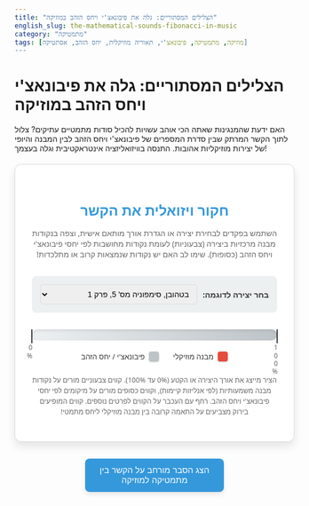 ```yaml
---
title: "הצלילים המסתוריים: גלה את פיבונאצ'י ויחס הזהב במוזיקה"
english_slug: the-mathematical-sounds-fibonacci-in-music
category: "מתמטיקה"
tags: [מוזיקה, מתמטיקה, פיבונאצ'י, תאוריה מוזיקלית, יחס הזהב, אסתטיקה]
---
```

<h1>הצלילים המסתוריים: גלה את פיבונאצ'י ויחס הזהב במוזיקה</h1>
<p>האם ידעת שהמנגינות שאתה הכי אוהב עשויות להכיל סודות מתמטיים עתיקים? צלול לתוך הקשר המרתק שבין סדרת המספרים של פיבונאצ'י ויחס הזהב לבין המבנה והיופי של יצירות מוזיקליות אהובות. התנסה בוויזואליזציה אינטראקטיבית וגלה בעצמך!</p>

<div class="app-container">
    <h2>חקור ויזואלית את הקשר</h2>
    <p class="app-intro">השתמש בפקדים לבחירת יצירה או הגדרת אורך מותאם אישית, וצפה בנקודות מבנה מרכזיות ביצירה (צבעוניות) לעומת נקודות מחושבות לפי יחסי פיבונאצ'י ויחס הזהב (כסופות). שימו לב האם יש נקודות שנמצאות קרוב או מתלכדות!</p>
    <div class="controls-area">
        <div class="controls">
            <label for="music-piece">בחר יצירה לדוגמה:</label>
            <select id="music-piece">
                <option value="beethoven_5_1">בטהובן, סימפוניה מס' 5, פרק 1</option>
                <option value="mozart_40_1">מוצרט, סימפוניה מס' 40, פרק 1</option>
                <option value="debussy_clair_de_lune">דביסי, אור ירח</option>
                 <option value="custom">אורך מותאם אישית (חקור יחסים)</option>
            </select>
        </div>
        <div class="controls custom-length" style="display: none;">
            <label for="total-length">הגדר אורך וירטואלי:</label>
            <input type="range" id="total-length" min="100" max="1000" value="618"> <!-- Default closer to Golden Ratio -->
            <span id="length-value">618</span> יחידות
        </div>
    </div>
    <div class="timeline-container">
        <div id="timeline">
            <div class="start-marker marker">0%</div>
            <!-- Points will be added here by JS -->
            <div class="end-marker marker">100%</div>
        </div>
        <div class="labels">
            <div class="label structure-label">
                <span class="label-color-box structure-color"></span> מבנה מוזיקלי
            </div>
            <div class="label fibonacci-label">
                <span class="label-color-box fibonacci-color"></span> פיבונאצ'י / יחס הזהב
            </div>
            <div class="label highlight-label" style="display:none;">
                 <span class="label-color-box highlight-color"></span> התאמה קרובה!
             </div>
        </div>
    </div>
     <p class="note">הציר מייצג את אורך היצירה או הקטע (0% עד 100%). קווים צבעוניים מורים על נקודות מבנה משמעותיות (לפי אנליזות קיימות), וקווים כסופים מורים על מיקומים לפי יחסי פיבונאצ'י ויחס הזהב. רחף עם העכבר על הקווים לפרטים נוספים. קווים המופיעים בירוק מצביעים על התאמה קרובה בין מבנה מוזיקלי ליחס מתמטי!</p>
</div>

<style>
    :root {
        --primary-color: #3498db; /* Blue */
        --secondary-color: #e74c3c; /* Red/Orange */
        --fibonacci-color: #bdc3c7; /* Silver/Gray */
        --structure-color: var(--secondary-color);
        --highlight-color: #2ecc71; /* Green */
        --background-color: #f0f4f8; /* Light blue-gray */
        --container-background: #ffffff;
        --border-color: #dcdcdc;
        --text-color: #333;
        --note-color: #666;
    }

    .app-container {
        font-family: 'Segoe UI', Roboto, Arial, sans-serif;
        direction: rtl;
        text-align: right;
        max-width: 800px;
        margin: 20px auto;
        padding: 30px;
        border: 1px solid var(--border-color);
        border-radius: 12px;
        background-color: var(--container-background);
        box-shadow: 0 8px 16px rgba(0, 0, 0, 0.1);
        color: var(--text-color);
    }

    .app-container h2 {
        text-align: center;
        color: var(--primary-color);
        margin-bottom: 15px;
        font-size: 1.8em;
        font-weight: 600;
    }

     .app-intro {
         text-align: center;
         margin-bottom: 30px;
         color: var(--note-color);
         font-size: 1em;
     }

     .controls-area {
         margin-bottom: 25px;
         padding: 15px;
         background-color: #ecf0f1; /* Lighter background for controls */
         border-radius: 8px;
         display: flex;
         flex-direction: column;
         gap: 15px;
     }

    .controls {
        display: flex;
        align-items: center;
        gap: 10px;
        flex-wrap: wrap; /* Allow wrapping on smaller screens */
    }

    .controls label {
        font-weight: 600;
        color: var(--text-color);
        white-space: nowrap; /* Prevent label wrapping */
    }

     .controls select, .controls input[type="range"] {
         padding: 8px 10px;
         border: 1px solid var(--border-color);
         border-radius: 5px;
         font-size: 1em;
         flex-grow: 1; /* Allow input to grow */
         min-width: 100px; /* Ensure input has minimum width */
     }

     .controls input[type="range"] {
          padding: 0; /* Range input styling is different */
          margin: 0 5px;
          -webkit-appearance: none; /* Override default styles */
          appearance: none;
          background: var(--border-color);
          outline: none;
          height: 8px;
          border-radius: 5px;
     }

     .controls input[type="range"]::-webkit-slider-thumb {
         -webkit-appearance: none;
         appearance: none;
         width: 20px;
         height: 20px;
         background: var(--primary-color);
         border-radius: 50%;
         cursor: pointer;
         transition: background 0.3s ease;
     }
      .controls input[type="range"]::-webkit-slider-thumb:hover {
          background: #2980b9; /* Darker primary */
      }

     .controls input[type="range"]::-moz-range-thumb {
         width: 20px;
         height: 20px;
         background: var(--primary-color);
         border-radius: 50%;
         cursor: pointer;
          transition: background 0.3s ease;
     }
     .controls input[type="range"]::-moz-range-thumb:hover {
         background: #2980b9;
     }


     .custom-length {
         margin-top: 0; /* Adjusted spacing with flex container */
     }
      .custom-length span {
          white-space: nowrap;
      }


    .timeline-container {
        margin-top: 30px;
        margin-bottom: 25px;
        position: relative; /* Needed for labels absolute positioning */
    }

    #timeline {
        position: relative;
        width: 100%;
        height: 20px; /* Timeline height */
        background: linear-gradient(to right, #ecf0f1, #bdc3c7); /* Subtle gradient */
        border-radius: 10px;
        overflow: visible; /* Allow markers outside for text */
        box-shadow: inset 0 2px 5px rgba(0,0,0,0.1);
        margin-bottom: 20px; /* Space below timeline before labels */
    }

    .marker {
        position: absolute;
        top: 0;
        bottom: 0;
        width: 2px; /* Marker line thickness */
        background-color: var(--text-color);
        text-align: center;
        font-size: 0.85em;
        color: var(--note-color);
        padding-top: 25px; /* Position text below timeline */
        box-sizing: border-box;
        transform: translateX(-50%); /* Center marker line */
        line-height: 1.2;
    }

    .start-marker { left: 0; }
    .end-marker { left: 100%; } /* Use left 100% and transform to align */

    /* Points */
     .timeline-point {
         position: absolute;
         top: -5px; /* Extend above timeline */
         bottom: -5px; /* Extend below timeline */
         width: 3px; /* Point line thickness */
         transition: opacity 0.5s ease, transform 0.3s ease, background-color 0.3s ease, box-shadow 0.3s ease;
         cursor: pointer;
         border-radius: 2px;
         box-shadow: 0 1px 3px rgba(0,0,0,0.2);
     }

    .structure-point {
        background-color: var(--structure-color);
        z-index: 3; /* Above fibonacci and base timeline */
    }

    .fibonacci-point {
        background-color: var(--fibonacci-color);
        z-index: 2; /* Below structure, above timeline */
    }

    /* Highlight for points near each other */
    .timeline-point.highlight-match {
        background-color: var(--highlight-color);
        box-shadow: 0 0 10px var(--highlight-color);
        z-index: 4; /* Bring highlighted points to front */
        transform: scaleX(1.5); /* Slightly wider to emphasize */
    }

    /* Highlight for type selection */
    .timeline-point.highlight-type {
         box-shadow: 0 0 8px rgba(52, 152, 219, 0.8); /* Blue glow for type highlight */
         z-index: 5; /* Even higher */
    }
     .fibonacci-point.highlight-type { background-color: var(--primary-color); } /* Change color slightly */
     .structure-point.highlight-type { background-color: #c0392b; } /* Change color slightly */


    .labels {
        display: flex;
        justify-content: center; /* Center labels */
        gap: 25px;
        margin-top: 20px;
        font-size: 0.95em;
        flex-wrap: wrap; /* Allow wrapping */
    }

    .label {
        display: flex;
        align-items: center;
        gap: 8px;
        cursor: pointer;
        transition: color 0.3s ease;
    }
     .label:hover {
         color: var(--primary-color);
     }


    .label-color-box {
        content: '';
        display: inline-block;
        width: 18px;
        height: 18px;
        border-radius: 4px;
        box-shadow: 0 1px 3px rgba(0,0,0,0.2);
    }

    .structure-color { background-color: var(--structure-color); }
    .fibonacci-color { background-color: var(--fibonacci-color); }
    .highlight-color { background-color: var(--highlight-color); }


    .note {
        font-size: 0.9em;
        color: var(--note-color);
        margin-top: 20px;
        text-align: center;
        line-height: 1.5;
    }


    #toggleExplanation {
        display: block;
        width: 250px;
        margin: 30px auto;
        padding: 12px 20px;
        text-align: center;
        background-color: var(--primary-color);
        color: white;
        border: none;
        border-radius: 8px;
        cursor: pointer;
        font-size: 1.1em;
        transition: background-color 0.3s ease, transform 0.1s ease;
        box-shadow: 0 4px 8px rgba(0, 0, 0, 0.1);
    }

    #toggleExplanation:hover {
        background-color: #2980b9; /* Darker primary */
        box-shadow: 0 5px 10px rgba(0, 0, 0, 0.2);
    }

    #toggleExplanation:active {
        transform: scale(0.98);
    }


    #explanation {
        display: none;
        margin-top: 30px;
        padding: 25px;
        border: 1px solid var(--border-color);
        border-radius: 12px;
        background-color: var(--background-color); /* Different background for contrast */
        direction: rtl;
        text-align: right;
        color: var(--text-color);
        line-height: 1.7;
    }

    #explanation h2, #explanation h3 {
        color: var(--primary-color);
        margin-bottom: 12px;
        font-weight: 600;
    }

    #explanation h2 {
        font-size: 1.6em;
        text-align: center;
        margin-bottom: 20px;
    }

    #explanation h3 {
        font-size: 1.3em;
        margin-top: 20px;
    }

    #explanation p {
        margin-bottom: 15px;
    }

    #explanation ul {
        list-style: disc inside;
        margin-bottom: 15px;
        padding-right: 20px; /* Indent list */
    }

    #explanation li {
        margin-bottom: 8px;
    }

    #explanation a {
         color: var(--primary-color);
         text-decoration: none;
         transition: color 0.3s ease;
    }
     #explanation a:hover {
         text-decoration: underline;
         color: #2980b9;
     }

</style>

<button id="toggleExplanation">הצג הסבר מורחב על הקשר בין מתמטיקה למוזיקה</button>

<div id="explanation">
    <h2>הקסם המתמטי מאחורי המוזיקה: פיבונאצ'י, יחס הזהב ועוד</h2>

    <h3>סדרת פיבונאצ'י ויחס הזהב: מסדרה לפרופורציה האולטימטיבית</h3>
    <p>סדרת פיבונאצ'י, שנקראת על שם המתמטיקאי האיטלקי לאונרדו מפיזה (פיבונאצ'י), מתחילה בפשטות עם 0 ו-1. כל מספר עוקב הוא פשוט סכום שני קודמיו: 0, 1, 1, 2, 3, 5, 8, 13, 21, 34, 55, 89, 144, וכך הלאה, לעד. מה שהופך את הסדרה הזו למרתקת באמת הוא היחס בין מספרים עוקבים בה. ככל שמתקדמים בסדרה, היחס בין כל מספר לקודמו (למשל, 13/8, 21/13) מתקרב יותר ויותר לערך קבוע, מיוחד במינו, המכונה 'יחס הזהב' (מסומן באות היוונית φ - פי). ערכו הוא בקירוב 1.6180339887... יחס זה מוגדר גם באופן גיאומטרי: אם מחלקים קטע לשני חלקים כך שהיחס בין הקטע כולו לחלק הגדול שווה ליחס בין החלק הגדול לחלק הקטן, אז הם נמצאים ביחס הזהב. זהו יחס ייחודי היוצר איזון אסתטי.</p>

    <h3>טביעת אצבע מתמטית: הופעת פיבונאצ'י ויחס הזהב בטבע ובאמנות</h3>
    <p>אי אפשר להתעלם מהנוכחות המדהימה של סדרת פיבונאצ'י ויחס הזהב סביבנו. בטבע, הם מופיעים שוב ושוב במבנים אופטימליים ויעילים: בסידור העלים סביב גבעול, בארגון הזרעים בחמנייה או באצטרובל (לרוב בשתי ספירלות בכיוונים שונים, שמספרן הוא מספרי פיבונאצ'י עוקבים!), במבנה הספירלי המושלם של קונכיית הנאוטילוס, ובהתפצלות ענפי עצים. האמנות והאדריכלות אימצו אף הן את הפרופורציות הללו לאורך ההיסטוריה. מיוון העתיקה (בפרתנון?) דרך הרנסנס ועד ימינו, אמנים רבים האמינו שיחס הזהב יוצר הרמוניה ויזואלית ונעימות לעין, ושילבו אותו במודע או שלא במודע בקומפוזיציות ובמבנים שלהם.</p>

    <h3>הקשר המוזיקלי: האם מלחינים חשבו על מתמטיקה?</h3>
    <p>הקשר בין מתמטיקה למוזיקה אינו המצאה מודרנית. כבר פיתגורס היווני הקדום גילה שהרמוניות נעימות (כמו אוקטבה או קווינטה) נוצרות מיחסים פשוטים בין אורכי מיתרים רוטטים (1:2, 2:3). אולם, האם מלחינים השתמשו דווקא בסדרת פיבונאצ'י ויחס הזהב באופן מפורש ושיטתי ביצירותיהם? כאן הדעות חלוקות. רוב המחקרים שמוצאים יחסים אלו ביצירות קלאסיות עושים זאת באמצעות אנליזה רטרוספקטיבית – הם בודקים בדיעבד היכן נמצאות נקודות מבנה מרכזיות (שיא דרמטי, שינוי טמפו, כניסת נושא חדש, סוף קטע) ומחשבים את מיקומן היחסי באורך היצירה. לעיתים קרובות, נקודות אלו נופלות בקירוב לנקודות המוגדרות על ידי יחס הזהב (כ-61.8% או 38.2% מהאורך הכולל) או יחסי פיבונאצ'י מוקדמים יותר (כמו 1:2, 2:3, 3:5, 5:8). ייתכן שמלחינים מסוימים, כמו בארטוק במאה ה-20, שילבו יחסים אלו באופן מודע. אצל אחרים, כמו בטהובן או מוצרט, ייתכן שהשימוש היה אינטואיטיבי, שכן יחסים אלו נעימים לאוזן ולתפיסה, או שאלו פשוט התאמות מקריות שאינן מעידות על כוונה.</p>

    <h3>היכן ניתן למצוא אותם? דוגמאות אנליטיות</h3>
    <ul>
        <li><strong>חלוקת זמן:</strong> הנקודה הדרמטית ביותר או המרכז המבני של פרק סימפוניה ארוך עשויה להופיע בנקודה שהיא כ-61.8% מאורך הפרק הכולל (או כ-38.2% מהסוף). לדוגמה, באנליזות של הסימפוניה החמישית של בטהובן, סוף הרפריזה (חזרת החומר המוזיקלי הראשוני) נמצא לעיתים קרובות קרוב לנקודת יחס הזהב.</li>
        <li><strong>מבנה קטעים קצרים:</strong> ניתן למצוא שימוש במספרי פיבונאצ'י ממש ב"אבני הבניין" של המוזיקה: מספר תיבות בפסוק מוזיקלי, מספר פעימות בחלק קצבי, מספר צלילים במוטיב מלודי, או חלוקה של קטע קצר יותר לשניים או שלושה תת-קטעים שאורכם מתייחס במספרי פיבונאצ'י.</li>
        <li><strong>מרווחים ואקורדים:</strong> ישנם תיאוריות שמקשרות גם יחסים בין תדרי צלילים או מספר הצלילים באקורד לסדרת פיבונאצ'י, אך קשרים אלו מורכבים יותר ופחות מוסכמים.</li>
    </ul>

    <h3>למה זה קורה? הסברים אפשריים לקשר</h3>
    <p>גם אם השימוש לא היה תמיד מודע, מדוע דווקא מבנים מוזיקליים התואמים יחסי פיבונאצ'י ויחס הזהב נשמעים לנו לעיתים קרובות מאוזנים, פרופורציונליים ונעימים? ההסבר כנראה מורכב ורב-גורמי:</p>
    <ul>
        <li><strong>תפיסה קוגניטיבית אנושית:</strong> המוח שלנו רגיל לעבד דפוסים ויחסים שמופיעים באופן תדיר בטבע ובסביבה החזותית שלנו. ייתכן שהיכרות (לא מודעת) זו עם יחסי הזהב והפיבונאצ'י גורמת לנו להגיב אליהם בחיוב גם בעולם השמע.</li>
        <li><strong>איזון אסתטי:</strong> יחס הזהב מייצג איזון ייחודי - הוא אינו סימטריה מושלמת (שעלולה להיות סטטית ומשעממת), אך גם אינו אסימטריה פרועה. זהו איזון דינמי, "אסימטריה מאוזנת" שרבים מוצאים אותה מושכת מבחינה ויזואלית ואולי גם שמיעתית.</li>
        <li><strong>פשטות ויעילות:</strong> סדרת פיבונאצ'י מייצגת לעיתים קרובות את הדרך היעילה ביותר למלא מרחב או להתפצל (כמו בעלי כותרת או ענפים). ייתכן שעקרונות היעילות והפשטות הללו מתבטאים גם במבנים זמניים במוזיקה ונשמעים טבעיים ונעימים לאוזן.</li>
    </ul>
    <p>חשוב לזכור שמוזיקה היא בראש ובראשונה ביטוי אומנותי ורגשי. אנליזה מתמטית יכולה לשפוך אור על חלק מהמבנים הבסיסיים שלה, אך היא אינה מסבירה את מלוא העושר והמורכבות של החוויה המוזיקלית.</p>

    <h3>מעבר לפיבונאצ'י: העולם המתמטי של המוזיקה</h3>
    <p>פיבונאצ'י ויחס הזהב הם רק דוגמה אחת לקשר העמוק בין מתמטיקה למוזיקה. הקשר קיים בכל רמה:</p>
    <ul>
        <li><strong>הרמוניה טבעית:</strong> הצלילים העיליים (אוברטונים) שמרכיבים כל צליל בסיסי יוצרים סדרה הרמונית המבוססת לחלוטין על יחסים פשוטים בין מספרים שלמים (1:1 - יוניסון, 1:2 - אוקטבה, 2:3 - קווינטה, 3:4 - קוורטה). יחסים אלו הם הבסיס האקוסטי להרמוניות שאנו מוצאים נעימות לאוזן.</li>
        <li><strong>מבנה סולמות:</strong> חלוקת האוקטבה בסולמות המוזיקליים המערביים (למשל, 12 חצאי טונים במזג שווה) היא חלוקה לוגריתמית מדויקת, בה כל חצי טון הוא כפול של השורש ה-12 של 2 מתדר הצליל הקודם.</li>
        <li><strong>קצב ומשקל:</strong> מבנים ריתמיים ומשקלים (כמו 4/4 או 3/4) מבוססים על חלוקות מתמטיות מדויקות של זמן ופעימות.</li>
    </ul>
    <p>המוזיקה, אם כן, היא שילוב מרתק של פיזיקה, מתמטיקה, פסיכולוגיה אנושית וביטוי יצירתי. האנליזה המתמטית רק מגלה עוד שכבה של יופי וסדר עמוק ביצירות שנשמעות לנו לעיתים פשוט יפהפיות.</p>
</div>

<script>
    document.addEventListener('DOMContentLoaded', () => {
        const timeline = document.getElementById('timeline');
        const musicPieceSelect = document.getElementById('music-piece');
        const customLengthDiv = document.querySelector('.custom-length');
        const totalLengthInput = document.getElementById('total-length');
        const lengthValueSpan = document.getElementById('length-value');
        const toggleExplanationButton = document.getElementById('toggleExplanation');
        const explanationDiv = document.getElementById('explanation');
        const fibonacciPointsDiv = document.createElement('div'); // Use a single container for points
        const structurePointsDiv = document.createElement('div');
        const labelsContainer = document.querySelector('.labels');
        const structureLabel = document.querySelector('.structure-label');
        const fibonacciLabel = document.querySelector('.fibonacci-label');
        const highlightLabel = document.querySelector('.highlight-label');


        // Append point containers to timeline
        fibonacciPointsDiv.id = 'fibonacci-golden-points';
        structurePointsDiv.id = 'music-structure-points';
        timeline.appendChild(fibonacciPointsDiv);
        timeline.appendChild(structurePointsDiv);


        // Define Golden Ratio (Phi)
        const phi = (1 + Math.sqrt(5)) / 2;
        const phiRatio = 1 / phi; // Approx 0.618
        const phiComplement = 1 - phiRatio; // Approx 0.382

        // Define relevant Fibonacci and Golden Ratio points as percentages (0 to 100)
        // Based on ratios like Fib(n-1)/Fib(n) or 1-Fib(n-1)/Fib(n)
        const baseRatios = [
            phiRatio,       // Golden Ratio (approx 0.618)
            phiComplement,  // 1 - Golden Ratio (approx 0.382)
            1/3, 2/3,       // Simple thirds
            0.5,            // Midpoint
            2/5, 3/5,       // 0.4, 0.6
            3/8, 5/8,       // 0.375, 0.625
            5/13, 8/13,     // approx 0.385, 0.615
             8/21, 13/21,    // approx 0.381, 0.619
        ];

        // Calculate unique percentages and sort them
        const fibonacciGoldenPercentages = [...new Set(baseRatios.map(ratio => (ratio * 100).toFixed(1)).map(Number))].sort((a, b) => a - b);


        // Example structure points for selected music pieces (as percentages)
        // These are simplified examples for visualization purposes based on common analyses
        const musicStructures = {
            'beethoven_5_1': [
                { name: 'סוף אקספוזיציה (קרוב ל-40%)', percent: 40 },
                { name: 'תחילת רפריזה (קרוב ל-62%)', percent: 63 }, // Adjusted slightly closer to 0.618
                { name: 'שיא דרמטי', percent: 75 },
                { name: 'תחילת קודה', percent: 80 }
            ],
            'mozart_40_1': [
                { name: 'סוף אקספוזיציה', percent: 45 },
                { name: 'תחילת רפריזה (קרוב ל-62%)', percent: 68 }, // Adjusted slightly closer to 0.618
                { name: 'שיא', percent: 78 }
            ],
            'debussy_clair_de_lune': [
                 { name: 'חלק א (קרוב ל-38%)', percent: 38 },
                 { name: 'כניסת נושא חדש (קרוב ל-62%)', percent: 62 },
                 { name: 'חלק א חזרה', percent: 80 },
                 { name: 'קודה', percent: 90 }
             ],
            'custom': [] // No predefined points for custom length
        };

        // Threshold for considering points "near" each other (in percentage points)
        const highlightThresholdPercent = 1.8; // e.g., within 1.8% difference

        function updateTimeline() {
            const timelineWidth = timeline.offsetWidth;

            // Clear previous points
            fibonacciPointsDiv.innerHTML = '';
            structurePointsDiv.innerHTML = '';
             highlightLabel.style.display = 'none'; // Hide highlight label by default

            const selectedPiece = musicPieceSelect.value;
            const currentStructurePoints = musicStructures[selectedPiece];

            // Add Fibonacci/Golden Ratio points
            fibonacciGoldenPercentages.forEach(percent => {
                const position = (percent / 100) * timelineWidth;
                const pointDiv = document.createElement('div');
                pointDiv.classList.add('timeline-point', 'fibonacci-point');
                pointDiv.style.left = `${position}px`;
                pointDiv.title = `${percent.toFixed(1)}% (פיבונאצ'י/יחס הזהב)`; // Tooltip
                pointDiv.dataset.percent = percent.toFixed(1);
                 pointDiv.dataset.type = 'fibonacci';
                fibonacciPointsDiv.appendChild(pointDiv);

                 // Simple fade-in animation
                 pointDiv.style.opacity = 0;
                 requestAnimationFrame(() => { // Use rAF to ensure element is in DOM
                     setTimeout(() => {
                         pointDiv.style.opacity = 1;
                         pointDiv.style.transform = 'translateY(0)'; // Ensure transform is reset if used for animation
                     }, 10); // Small staggered delay
                 });
            });

            // Add Music Structure points if piece is selected
            if (selectedPiece !== 'custom') {
                currentStructurePoints.forEach(point => {
                    const position = (point.percent / 100) * timelineWidth;
                    const pointDiv = document.createElement('div');
                    pointDiv.classList.add('timeline-point', 'structure-point');
                    pointDiv.style.left = `${position}px`;
                    pointDiv.title = `${point.name} - ${point.percent.toFixed(1)}%`; // Tooltip
                    pointDiv.dataset.percent = point.percent.toFixed(1);
                     pointDiv.dataset.type = 'structure';
                    structurePointsDiv.appendChild(pointDiv);

                     // Simple fade-in animation
                     pointDiv.style.opacity = 0;
                     requestAnimationFrame(() => {
                         setTimeout(() => {
                            pointDiv.style.opacity = 1;
                            pointDiv.style.transform = 'translateY(0)';
                         }, 10); // Small staggered delay
                     });
                });
            }

            // Highlight nearby points (check structure vs fibonacci)
            let foundMatch = false;
            const structureElements = structurePointsDiv.querySelectorAll('.timeline-point');
            const fibonacciElements = fibonacciPointsDiv.querySelectorAll('.timeline-point');

            structureElements.forEach(structEl => {
                const structPercent = parseFloat(structEl.dataset.percent);
                fibonacciElements.forEach(fibEl => {
                    const fibPercent = parseFloat(fibEl.dataset.percent);
                    if (Math.abs(structPercent - fibPercent) <= highlightThresholdPercent) {
                        structEl.classList.add('highlight-match');
                        fibEl.classList.add('highlight-match');
                        foundMatch = true;
                    }
                });
            });

             if(foundMatch) {
                 highlightLabel.style.display = 'flex'; // Show highlight label
             }
        }

        // --- Event Listeners ---

        // Event listener for music piece selection
        musicPieceSelect.addEventListener('change', (event) => {
            const selectedPiece = event.target.value;
            if (selectedPiece === 'custom') {
                customLengthDiv.style.display = 'flex';
                 // Update timeline based on current slider value when switching to custom
                 updateTimeline(); // Length value doesn't change pixel position, percentages are relative
            } else {
                customLengthDiv.style.display = 'none';
                 // Update timeline for predefined piece (always treated as 100% length)
                updateTimeline();
            }
             // Remove type highlights when changing piece
             document.querySelectorAll('.highlight-type').forEach(el => el.classList.remove('highlight-type'));
        });

        // Event listener for custom length slider (only updates the displayed value and triggers timeline redraw)
        totalLengthInput.addEventListener('input', (event) => {
            const length = event.target.value;
            lengthValueSpan.textContent = length;
             // The updateTimeline function uses the current timeline width,
             // so changing the 'length' value here is just for display in the custom mode.
             // The percentage calculation remains relative to the visual timeline width.
             // No need to call updateTimeline here just for the number display.
             // If we wanted the timeline *visual length* to change, that would be different,
             // but the prompt implies keeping the technical structure, which means the timeline
             // div likely has a fixed or max-width.
        });
         // Re-draw on slider *change* or *mouseup* if visual recalculation was needed,
         // but since it's percentages, only the initial load and resize matter for geometry.
         // The 'input' listener is sufficient for the value display.

        // Event listener for explanation toggle button
        toggleExplanationButton.addEventListener('click', () => {
            const isHidden = explanationDiv.style.display === 'none' || explanationDiv.style.display === '';
            if (isHidden) {
                explanationDiv.style.display = 'block';
                toggleExplanationButton.textContent = 'הסתר הסבר מורחב';
            } else {
                explanationDiv.style.display = 'none';
                toggleExplanationButton.textContent = 'הצג הסבר מורחב על הקשר בין מתמטיקה למוזיקה';
            }
             // Optional: Scroll to the explanation section
             if(isHidden) {
                 explanationDiv.scrollIntoView({ behavior: 'smooth', block: 'start' });
             }
        });

        // Event listeners for label clicks to highlight points of that type
        structureLabel.addEventListener('click', () => {
            document.querySelectorAll('.structure-point').forEach(el => el.classList.toggle('highlight-type'));
            // Remove highlight from other type
            document.querySelectorAll('.fibonacci-point').forEach(el => el.classList.remove('highlight-type'));
        });

        fibonacciLabel.addEventListener('click', () => {
             document.querySelectorAll('.fibonacci-point').forEach(el => el.classList.toggle('highlight-type'));
             // Remove highlight from other type
             document.querySelectorAll('.structure-point').forEach(el => el.classList.remove('highlight-type'));
        });


         // Handle window resize to update marker positions
         let resizeTimer;
         window.addEventListener('resize', () => {
             clearTimeout(resizeTimer);
             resizeTimer = setTimeout(updateTimeline, 100); // Debounce resize
         });

         // --- Initial Setup ---

         // Initial state of custom length input based on default select value
         if (musicPieceSelect.value === 'custom') {
             customLengthDiv.style.display = 'flex';
             lengthValueSpan.textContent = totalLengthInput.value; // Set initial value display
         }

         // Initial render after DOM is ready and layout is calculated
         requestAnimationFrame(() => {
             updateTimeline();
         });

    });
</script>
```